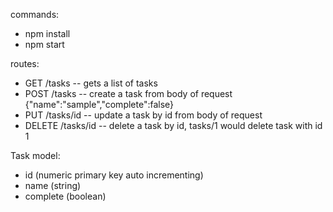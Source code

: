 commands:

- npm install
- npm start

routes:

- GET /tasks
  -- gets a list of tasks
- POST /tasks
  -- create a task from body of request {"name":"sample","complete":false}
- PUT /tasks/id
  -- update a task by id from body of request
- DELETE /tasks/id
  -- delete a task by id, tasks/1 would delete task with id 1

Task model:

- id (numeric primary key auto incrementing)
- name (string)
- complete (boolean)
